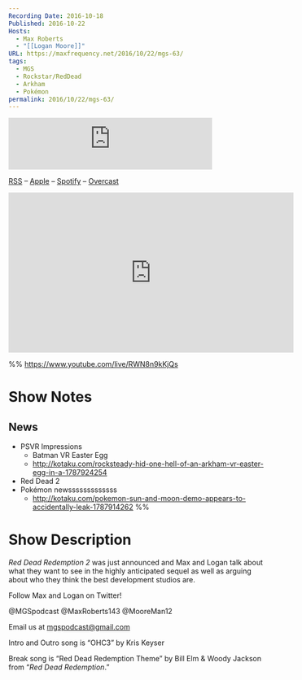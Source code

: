```yaml
---
Recording Date: 2016-10-18
Published: 2016-10-22
Hosts:
  - Max Roberts
  - "[[Logan Moore]]"
URL: https://maxfrequency.net/2016/10/22/mgs-63/
tags:
  - MGS
  - Rockstar/RedDead
  - Arkham
  - Pokémon
permalink: 2016/10/22/mgs-63/
---
```

<iframe src="https://podcasters.spotify.com/pod/show/millennialgamingspeak/embed/episodes/Episode-63-What-We-Want-From-Red-Dead-Redemption-2-e1adhss/a-a6ts45a" height="102px" width="400px" frameborder="0" scrolling="no"></iframe>

[RSS](https://anchor.fm/s/74aa3858/podcast/rss) – [Apple](https://podcasts.apple.com/us/podcast/episode-3-gdc-wrap-up/id1000915981?i=1000542222515) – [Spotify](https://open.spotify.com/episode/7wePXT4Bt22LWifVLx3n8y) – [Overcast](https://overcast.fm/+EtIgeWxEU)

<div class=iframe-container>
<iframe width="560" height="315" src="https://www.youtube-nocookie.com/embed/RWN8n9kKjQs?si=3EZY85aO75VUjujL" title="YouTube video player" frameborder="0" allow="accelerometer; autoplay; clipboard-write; encrypted-media; gyroscope; picture-in-picture; web-share" allowfullscreen></iframe>
</div>

%%
https://www.youtube.com/live/RWN8n9kKjQs

# Show Notes

## News 

- PSVR Impressions
	- Batman VR Easter Egg
	- http://kotaku.com/rocksteady-hid-one-hell-of-an-arkham-vr-easter-egg-in-a-1787924254 
- Red Dead 2
- Pokémon newsssssssssssss
	- http://kotaku.com/pokemon-sun-and-moon-demo-appears-to-accidentally-leak-1787914262 %%

# Show Description

*Red Dead Redemption 2* was just announced and Max and Logan talk about what they want to see in the highly anticipated sequel as well as arguing about who they think the best development studios are.

Follow Max and Logan on Twitter!

@MGSpodcast
@MaxRoberts143
@MooreMan12

Email us at mgspodcast@gmail.com

Intro and Outro song is “OHC3” by Kris Keyser

Break song is “Red Dead Redemption Theme” by Bill Elm & Woody Jackson from “*Red Dead Redemption*.”